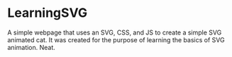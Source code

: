# LearningSVG
A simple webpage that uses an SVG, CSS, and JS to create a simple SVG animated cat. It was created for the purpose of learning the basics of SVG animation. Neat.
